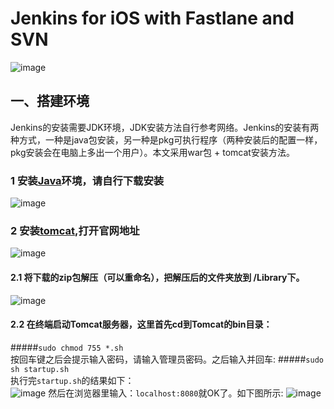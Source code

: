 # Jenkins for iOS with Fastlane and SVN
![image](https://github.com/lxbboy326/jenkins-for-iOS-with-fastlane-and-svn/blob/master/resources/1.png)
## 一、搭建环境
Jenkins的安装需要JDK环境，JDK安装方法自行参考网络。Jenkins的安装有两种方式，一种是java包安装，另一种是pkg可执行程序（两种安装后的配置一样，pkg安装会在电脑上多出一个用户）。本文采用war包 + tomcat安装方法。
### 1 安装[Java](http://www.oracle.com/technetwork/java/javase/downloads/jdk8-downloads-2133151.html)环境，请自行下载安装
![image](https://github.com/lxbboy326/jenkins-for-iOS-with-fastlane-and-svn/blob/master/resources/2.png)
### 2 安装[tomcat](https://tomcat.apache.org/),打开官网地址
![image](https://github.com/lxbboy326/jenkins-for-iOS-with-fastlane-and-svn/blob/master/resources/3.png)
#### 2.1 将下载的zip包解压（可以重命名），把解压后的文件夹放到 /Library下。
![image](https://github.com/lxbboy326/jenkins-for-iOS-with-fastlane-and-svn/blob/master/resources/4.png)
#### 2.2 在终端启动Tomcat服务器，这里首先cd到Tomcat的bin目录：   
#####`sudo chmod 755 *.sh`<br>
按回车键之后会提示输入密码，请输入管理员密码。之后输入并回车:
#####`sudo sh startup.sh`<br>
执行完`startup.sh`的结果如下：     
![image](https://github.com/lxbboy326/jenkins-for-iOS-with-fastlane-and-svn/blob/master/resources/5.png)
然后在浏览器里输入：`localhost:8080`就OK了。如下图所示:
![image](https://github.com/lxbboy326/jenkins-for-iOS-with-fastlane-and-svn/blob/master/resources/6.png)

